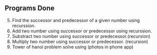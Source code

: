 ## Programs Done
<!-- 1. calculate area and perimeter of a rectangle using class and object. -->
<!-- 2. calculate area and perimeter of a rectangle using class and object using template. -->
<!-- 3. To find the sum of a given number of integers. -->
<!-- 4. Take a string convert it to float if it contain point, to int if does not. -->
5. Find the successor and predecessor of a given number using recurssion.
6. Add two number using successor or predecessor using recurssion.
7. Substract two number using successor or predecessor.(recursion)
8. Multiply two number using successor or predecessor. (recursion)
9. Tower of hanoi problem solve using (photos in phone app)